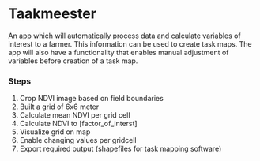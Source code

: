 # Taakmeester

An app which will automatically process data and calculate variables of interest to a farmer. This information can be used to create task maps. The app will also have a functionality that enables manual adjustment of variables before creation of a task map.

### Steps

1. Crop NDVI image based on field boundaries
2. Built a grid of 6x6 meter
3. Calculate mean NDVI per grid cell
4. Calculate NDVI to [factor_of_interst]
5. Visualize grid on map
6. Enable changing values per gridcell
7. Export required output (shapefiles for task mapping software)





